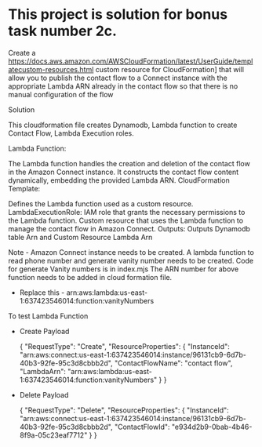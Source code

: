 # This project is solution for bonus task number 2c.
Create a <https://docs.aws.amazon.com/AWSCloudFormation/latest/UserGuide/templatecustom-resources.html> custom resource for CloudFormation] that will allow you to
publish the contact flow to a Connect instance with the appropriate Lambda ARN
already in the contact flow so that there is no manual configuration of the flow


Solution

This cloudformation file creates Dynamodb, Lambda function to create Contact Flow, Lambda Execution roles.

Lambda Function:

The Lambda function handles the creation and deletion of the contact flow in the Amazon Connect instance.
It constructs the contact flow content dynamically, embedding the provided Lambda ARN.
CloudFormation Template:

Defines the Lambda function used as a custom resource.
LambdaExecutionRole: IAM role that grants the necessary permissions to the Lambda function.
Custom resource that uses the Lambda function to manage the contact flow in Amazon Connect.
Outputs: Outputs Dynamodb table Arn and Custom Resource Lambda Arn

Note - 
Amazon Connect instance needs to be created.
A lambda function to read phone number and generate vanity number needs to be created. Code for generate Vanity numbers is in index.mjs
The ARN number for above function needs to be added in cloud formation file.
 - Replace this - arn:aws:lambda:us-east-1:637423546014:function:vanityNumbers


To test Lambda Function 
- Create Payload

    {
        "RequestType": "Create",
        "ResourceProperties": {
            "InstanceId": "arn:aws:connect:us-east-1:637423546014:instance/96131cb9-6d7b-40b3-92fe-95c3d8cbbb2d",
            "ContactFlowName": "contact flow",
            "LambdaArn": "arn:aws:lambda:us-east-1:637423546014:function:vanityNumbers"
        }
    }

- Delete Payload

    {
        "RequestType": "Delete",
        "ResourceProperties": {
            "InstanceId": "arn:aws:connect:us-east-1:637423546014:instance/96131cb9-6d7b-40b3-92fe-95c3d8cbbb2d",
            "ContactFlowId": "e934d2b9-0bab-4b46-8f9a-05c23eaf7712"
        }
    }